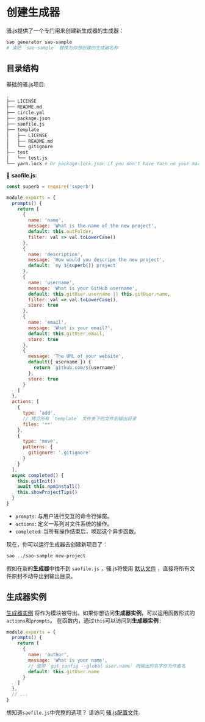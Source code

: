 # 创建生成器

骚.js提供了一个专门用来创建新生成器的生成器：

```bash
sao generator sao-sample
# 请把 `sao-sample` 替换为你想创建的生成器名称
```

## 目录结构

基础的骚.js项目:

```bash
.
├── LICENSE
├── README.md
├── circle.yml
├── package.json
├── saofile.js
├── template
│   ├── LICENSE
│   ├── README.md
│   └── gitignore
├── test
│   └── test.js
└── yarn.lock # Or package-lock.json if you don't have Yarn on your machine
```

📝 __saofile.js__:

```js
const superb = require('superb')

module.exports = {
  prompts() {
    return [
      {
        name: 'name',
        message: 'What is the name of the new project',
        default: this.outFolder,
        filter: val => val.toLowerCase()
      },
      {
        name: 'description',
        message: 'How would you descripe the new project',
        default: `my ${superb()} project`
      },
      {
        name: 'username',
        message: 'What is your GitHub username',
        default: this.gitUser.username || this.gitUser.name,
        filter: val => val.toLowerCase(),
        store: true
      },
      {
        name: 'email',
        message: 'What is your email?',
        default: this.gitUser.email,
        store: true
      },
      {
        message: 'The URL of your website',
        default({ username }) {
          return `github.com/${username}`
        },
        store: true
      }
    ]
  },
  actions: [
    {
      type: 'add',
      // 拷贝所有 `template` 文件夹下的文件到输出目录
      files: '**'
    },
    {
      type: 'move',
      patterns: {
        gitignore: '.gitignore'
      }
    }
  ],
  async completed() {
    this.gitInit()
    await this.npmInstall()
    this.showProjectTips()
  }
}
```

- `prompts`: 与用户进行交互的命令行弹窗。
- `actions`: 定义一系列对文件系统的操作。
- `completed`: 当所有操作结束后，唤起这个异步函数。

现在，你可以运行生成器去创建新项目了：

```bash
sao ../sao-sample new-project
```

假如在新的**生成器**中找不到 `saofile.js` ，骚.js将使用 [默认文件](https://github.com/saojs/sao/blob/master/lib/saofile.fallback.js) ，直接将所有文件原封不动导出到输出目录。

## 生成器实例

 [生成器实例](../generator-instance.md) 将作为模块被导出。如果你想访问**生成器实例**，可以运用函数形式的`actions`和`prompts`。 在函数内，通过`this`可以访问到**生成器实例** :

```js
module.exports = {
  prompts() {
    return [
      {
        name: 'author',
        message: 'What is your name',
        // 使用 `git config --global user.name` 所输出的名字作为作者名
        default: this.gitUser.name
      }
    ]
  },
  // ...
}
```

想知道`saofile.js`中完整的选项？ 请访问 [骚.js配置文件](../saofile.md).
